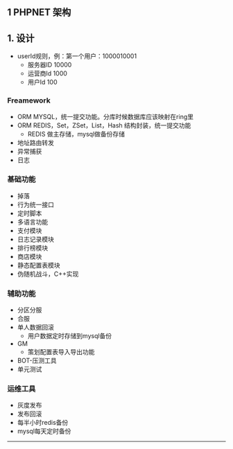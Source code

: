 ## 1 PHPNET 架构

## 1. 设计

* userId规则，例：第一个用户：1000010001
	* 服务器ID 10000
	* 运营商Id 1000
	* 用户Id 100




### Freamework
* ORM MYSQL，统一提交功能。分库时候数据库应该映射在ring里
* ORM REDIS，Set，ZSet，List，Hash 结构封装，统一提交功能
	* REDIS 做主存储，mysql做备份存储
* 地址路由转发
* 异常捕获
* 日志

### 基础功能
* 掉落
* 行为统一接口
* 定时脚本
* 多语言功能
* 支付模块
* 日志记录模块
* 排行榜模块
* 商店模块
* 静态配置表模块
* 伪随机战斗，C++实现

### 辅助功能
* 分区分服
* 合服
* 单人数据回滚
	* 用户数据定时存储到mysql备份
* GM
	* 策划配置表导入导出功能
* BOT-压测工具
* 单元测试

### 运维工具
* 灰度发布
* 发布回滚
* 每半小时redis备份
* mysql每天定时备份


---

